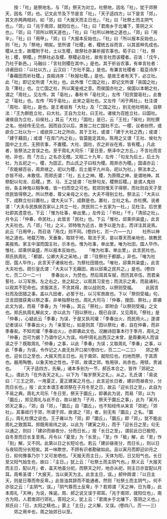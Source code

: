 <!-- { "loadSidebar": true } -->
　　按：「社」是祭地名，与「郊」祭天为对立。社祭地，因名「社」，犹于郊祭天，因名「郊」也。记文此节及下节是言「社」，「天子适四方」以下是言「郊」，其文亦两两相对。如「郊」曰「大报天而主日也」，「社」曰「社祭土而主阴气也」。「郊」曰「兆于南郊，就阳位也」，「社」曰「君南乡于北墉下，答阴之义也」。「郊」曰「郊所以明天道也」，「社」曰「社所以神地之道也」。「郊」曰「用辛」，「社」曰「用甲」。「郊」曰「大报本反始也」，「社」曰「所以报本反始也」。则「社」为「祭地」明矣。至所谓「社稷」者，稷统五谷而言，以其首种先成也。稷从土生，故稷附于社，土以生稷，故祭社亦兼祈报农事也。荀子曰：「社，祭社；稷，祭稷。」然祭社必及稷，祭稷必及社，故有言社而该稷者。召诰：「戊午，乃社于新邑。」马融曰：「言社则稷在其中。」是也。其于祈谷农事，有单言社者：诗甫田曰：「以社以方。」云汉曰：「方社不莫。」是也。有兼言社稷者：载芟诗序：「春藉田而祈社稷。」良耜诗序：「秋报社稷。」是也。是故王者有天下，必立社。此「社」即记文所谓「大社」也。此外惟「亡国之社」，即记文所谓「丧国之社」及「薄社」也。立亡国之社，所以寓鉴戒之意。而侯国亦社之，侯国以本朝之社，谓之「周社」。见左传。其「亳社」，春秋书「亳社灾」，左传「阳货盟亳社」，此鲁之「亳社」也。左传「鸣于亳社」，此宋之亳社也。又左传「闲于两社」，杜注谓「周社、亳社」，是也。是王者祇有「大社」及「亡国之社」，别无他社明矣。自祭法：「王为群姓立社，曰大社。王自为立社，曰王社。诸侯为百姓立社，曰国社。诸侯自为立社，曰侯社。」其云「大社」「国社」是已，云「王社」「侯社」则杜撰之名，他经传无见也。因而自汉以后，类皆二社亡国社不立。一稷，议者纷然，或欲合二社以为一；或欲异二社之所向，其于王社，或谓：「建于大社之西」；或谓：「建于藉田」；或谓「在库门内之右」，皆莫能定其处。陈用之又谓「王社、侯社为国中之土朮，无预农事，不置稷。大社、国社，农之祈谷在焉，皆有稷。」凡此者，皆祭法之言误之也。至于周礼大司乐：「夏日至，祭泽中之方丘。」不言社而言地，非也，而「方丘」之名亦无稽。又昭二十九年，左传：「句龙为后土，后土为社，为五祀之一。稷，为田正。烈山氏之子曰柱为稷。周弃亦为稷。」国语亦云：「农能植百谷，周弃继之，祀以为稷，后土能平九州岛，祀以为社。」祭法本之。亦皆不经，未敢信。而郑氏谓：「社，五土之神。稷，为原隰之神，是谓地神。其祭配以句龙、后稷。」贾、马、王之徒谓：「社祭句龙，稷祭后稷。」是谓人鬼纷纷，各主神鬼以相争难，皆一扫而空之可也。若郊则惟天子得祭，而社则自天子至庶民皆得祭之。所以然者，尊父亲母之义也。大夫不得别立社。祭法云：「大夫以下，成群立社曰置社。」谓大夫以下，成群是也。置社，立社之名。亦杜撰。说者谓：「大夫与民族居百家以上共立一社，庶民则二十五家为一社。」见杜注。后世里社即其遗意也。下云：「惟为社事，单出里。」左传云：「书社」「千」「清邱之社」。月令云：「仲春，命民社。」此皆言「民社」也。下云「惟社，邱乘供粢盛」，此言大夫社也。凡「郊」「社」之义，郊特牲为近古，故予以是为主，而详注其说焉。此云「日用甲」，而召诰「用戊」则不同。(卷四七，页一六—一九)
　　社所以神地之道也。地载万物，天垂象，取财于地，取法于天，是以尊天而亲地也，故教民美报焉。家主中溜而国主社，示本也。惟为社事，单出里。唯为社田，国人毕作。惟社，邱乘供粢盛，所以报本反始也。
　　「唯为社事，单出里」，此言民社也。郑氏执周礼：「都鄙，公卿大夫之采地。」谓：「往祭社于都鄙。」非也。「唯为社田，国人毕作」，此言天子诸侯社也，为祭社田猎也。「唯社，邱乘共粢盛」，此言大夫社也。疏引皇氏谓：「大夫以下无藉田，故以邱乘之民共之。」是也。(卷四七，页二○—二一)
　　季春出火，为焚也。然后简其车赋，而历其卒伍，而君亲誓社，以习军旅。左之右之，坐之起之，以观其习变也；而流示之禽，而盐诸利，以观其不犯命也。求服其志，不贪其得，故以战则克，以祭则受福。
　　此因言社而及田猎之事。盖以凡田者，必誓于社，以习军旅故也。下以「祭则受福」句，泛言田猎获禽以祭之事，非单指祭社也。周礼大司马：「仲春，搜田、祭社。」即袭此文为说，而易「季春」为「仲春」。其云「祭社」，即附会「以祭则受福」之文也。郑氏执周礼解此文，亦以此为「田以祭社」，既已自谬，又见周礼「祭社」是「仲春」，心疑此云「季春」为误，于是又执司爟：「季春出火，而民用火。」遂谓记者误以「季春出火」为「亲誓社」，如是则其「田以祭社」者，自在仲春，而非季春矣。不知司爟「季春出火」，亦即袭此文也。况豳诗田事本行于季月，周礼之「仲春」岂可为据？乃谓作记人为误。呜呼!周礼出西汉之末曾，是周秦闲人而误读之乎？既取周礼「仲春」之事，以此「季春」为误；又取周礼「季春」之事，以此「季春」为误，令作记之人直无处开口矣!(卷四七，页二二—二三)
　　郊之祭也，迎长日之至也，大报天而主日也。兆于南郊，就阳位也。扫地而祭，于其质也。器用陶匏，以象天地之性也。于郊，故谓之郊。牲用骍，尚赤也。用犊，贵诚也。
　　「天子适四方，先柴。」诸本多别为一节，郝氏本合之，皆作「郊祀之礼」，谓此为「在外告天之礼」，以下为「每岁祭天之礼」，从之。孔氏谓：「易说曰：『三王之郊，一用夏正，夏正建寅之月也。』此言迎长日者，建卯而昼夜分，分而日长也。」按：此文本谓王者郊祭在子月冬至之日，故云「迎长日之至」，此自为不易之典。周礼大司乐「冬日至，祭天于圜丘」，即袭此为说，而易「郊」以为「圜丘」，郑见周礼与此不合，故以彼为「子月，祭天于圜丘之事」，此为「寅月，郊天之事」，「郊」自「郊」，「圜丘」自「圜丘」，也不知经传从来言「郊祀」「郊社」，其事祗行于郊，所谓于郊，故谓之「郊」者，别无有「圜丘」之名。「圜丘」，周礼杜撰之说也。王子雍以为「郊」即「圜丘」，「圜丘」即「郊」，犹不能出周礼之致围耳。郑既用易纬之说，以此为「建寅之月」，而于「迎长日之至」句无以通之，则曰：「建卯而昼夜分，分而日长。」按「长日之至」，谓前此日已极短，自冬至而日长复至焉。月令以「夏至」为「长至」。「至」作「极」解，此「至」作「到」解，又不同。此第以日之长短论也。若云「建卯昼夜分，而日长」，则以日与夜较而分长短矣。其一味欺世，不顾有识者勘破如此。且以寅月而即迎卯月之日，抑何豫事乃尔？又可发哂也。「天报天而主日」，天体为阳，日又阳气也。长日至又阳气始生也，故曰：「主日。」犹上云：「社祭土而主阴气也。」祭义云「大报天而主日，配以月」者，盖天地虽分祀，而祭天之时，地亦从祀，则主日亦宜配以月耳。周希圣谓：「大报天，当以昊天为主。此言主日，误。」郝仲舆谓：「以日主天，则是日尊而帝反卑。」此皆油其辞而不能通者。然则「社祭土而主阴气」，何不亦驳之云：「主阴气，误。」「阴气尊而土反卑」乎？若郑谓「天之神，日为尊」，此本周礼「天神」为说，殊诞。周、郝之说又误于郑耳。「兆于南郊，就阳位也」，南方为阳，人君南郊行郊礼，答阳之义，犹上云：「君南乡于北墉下，答阴之义也。」郑氏曰：「日，太阳之精也。」蒙上「主日」之义解，又误。(卷四八，页一—三)
　　郊之用辛也，周之始郊日以至。
